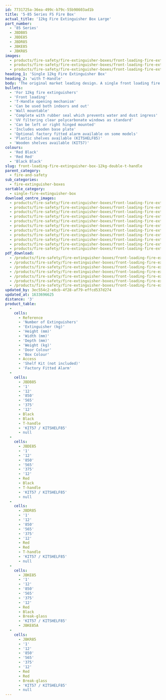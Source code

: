 ```yaml
---
id: 7731725a-36ea-499c-b79c-55b98603ad1b
title: '5-85 Series FS Fire Box'
actual_title: '12kg Fire Extinguisher Box Large'
part_number:
  - '85 Series'
  - JBDB85
  - JBDE85
  - JBDR85
  - JBKE85
  - JBKR85
images:
  - products/fire-safety/fire-extinguisher-boxes/front-loading-fire-extinguisher-boxes/85/images-lr/Product_Image_776x776_(518x518_focus_area)-JBDE85_01.jpg
  - products/fire-safety/fire-extinguisher-boxes/front-loading-fire-extinguisher-boxes/85/images-lr/Product_Image_776x776_(518x518_focus_area)-JBKE85_02.jpg
  - products/fire-safety/fire-extinguisher-boxes/front-loading-fire-extinguisher-boxes/85/images-lr/Product_Image_776x776_(518x518_focus_area)-JBDE85_03.jpg
heading_1: 'Single 12kg Fire Extinguisher Box'
heading_2: 'with T-Handle'
body: 'The original market leading design. A single front loading fire box designed for 12kg fire extinguishers, complete with T-Handle for  quick access in emergency situations.'
bullets:
  - 'For 12kg fire extinguishers'
  - 'Front loading'
  - 'T-Handle opening mechanism'
  - 'Can be used both indoors and out'
  - 'Wall mountable'
  - 'Complete with rubber seal which prevents water and dust ingress'
  - 'UV filtering clear polycarbonate windows as standard'
  - 'Can be left or right hinged mounted'
  - 'Includes wooden base plate'
  - 'Optional factory fitted alarm available on some models'
  - 'Plastic shelves available (KITSHELF85)'
  - 'Wooden shelves available (KIT57)'
colours:
  - 'Red Black'
  - 'Red Red'
  - 'Black Black'
slug: front-loading-fire-extinguisher-box-12kg-double-t-handle
parent_category:
  - fire-and-safety
sub_categories:
  - fire-extinguisher-boxes
sortable_category:
  - single-fire-extinguisher-box
download_centre_images:
  - products/fire-safety/fire-extinguisher-boxes/front-loading-fire-extinguisher-boxes/85/images-hr/JBDE85_001.jpg
  - products/fire-safety/fire-extinguisher-boxes/front-loading-fire-extinguisher-boxes/85/images-hr/JBDE85_002.jpg
  - products/fire-safety/fire-extinguisher-boxes/front-loading-fire-extinguisher-boxes/85/images-hr/JBDE85_003.jpg
  - products/fire-safety/fire-extinguisher-boxes/front-loading-fire-extinguisher-boxes/85/images-hr/JBDE85_004.jpg
  - products/fire-safety/fire-extinguisher-boxes/front-loading-fire-extinguisher-boxes/85/images-hr/JBDE85_005.jpg
  - products/fire-safety/fire-extinguisher-boxes/front-loading-fire-extinguisher-boxes/85/images-hr/JBDE85_006.jpg
  - products/fire-safety/fire-extinguisher-boxes/front-loading-fire-extinguisher-boxes/85/images-hr/JBKE85_001.jpg
  - products/fire-safety/fire-extinguisher-boxes/front-loading-fire-extinguisher-boxes/85/images-hr/JBKE85_002.jpg
  - products/fire-safety/fire-extinguisher-boxes/front-loading-fire-extinguisher-boxes/85/images-hr/JBKE85_003.jpg
  - products/fire-safety/fire-extinguisher-boxes/front-loading-fire-extinguisher-boxes/85/images-hr/JBKE85_004.jpg
  - products/fire-safety/fire-extinguisher-boxes/front-loading-fire-extinguisher-boxes/85/images-hr/JBKE85_04.jpg
pdf_download:
  - /products/fire-safety/fire-extinguisher-boxes/front-loading-fire-extinguisher-boxes/85/images-hr/JBKE85_01.jpg
  - /products/fire-safety/fire-extinguisher-boxes/front-loading-fire-extinguisher-boxes/85/images-hr/JBKE85_02.jpg
  - /products/fire-safety/fire-extinguisher-boxes/front-loading-fire-extinguisher-boxes/85/images-hr/JBKE85_03.jpg
  - /products/fire-safety/fire-extinguisher-boxes/front-loading-fire-extinguisher-boxes/85/images-hr/JBDE85_01.jpg
  - /products/fire-safety/fire-extinguisher-boxes/front-loading-fire-extinguisher-boxes/85/images-hr/JBDE85_02.jpg
  - /products/fire-safety/fire-extinguisher-boxes/front-loading-fire-extinguisher-boxes/85/images-hr/JBDE85_03.jpg
  - /products/fire-safety/fire-extinguisher-boxes/front-loading-fire-extinguisher-boxes/85/images-hr/JBDE85_04.jpg
updated_by: 3ec554c2-e8cb-4f28-af79-effcd537d274
updated_at: 1633696625
distance: '3'
product_table:
  -
    cells:
      - Reference
      - 'Number of Extinguishers'
      - 'Extinguisher (kg)'
      - 'Height (mm)'
      - 'Width (mm)'
      - 'Depth (mm)'
      - 'Weight (kg)'
      - 'Door Colour'
      - 'Box Colour'
      - Access
      - 'Shelf Kit (not included)'
      - 'Factory Fitted Alarm'
  -
    cells:
      - JBDB85
      - '1'
      - '12'
      - '850'
      - '565'
      - '375'
      - '12'
      - Black
      - Black
      - T-handle
      - 'KIT57 / KITSHELF85'
      - null
  -
    cells:
      - JBDE85
      - '1'
      - '12'
      - '850'
      - '565'
      - '375'
      - '12'
      - Red
      - Black
      - T-handle
      - 'KIT57 / KITSHELF85'
      - null
  -
    cells:
      - JBDR85
      - '1'
      - '12'
      - '850'
      - '565'
      - '375'
      - '12'
      - Red
      - Red
      - T-handle
      - 'KIT57 / KITSHELF85'
      - null
  -
    cells:
      - JBKE85
      - '1'
      - '12'
      - '850'
      - '565'
      - '375'
      - '12'
      - Red
      - Black
      - Break-glass
      - 'KIT57 / KITSHELF85'
      - JBKE85A
  -
    cells:
      - JBKR85
      - '1'
      - '12'
      - '850'
      - '565'
      - '375'
      - '12'
      - Red
      - Red
      - Break-glass
      - 'KIT57 / KITSHELF85'
      - null
---
```


